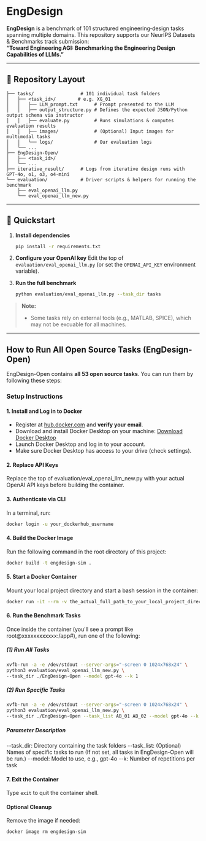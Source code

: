 # EngDesign

**EngDesign** is a benchmark of 101 structured engineering‑design tasks spanning multiple domains. This repository supports our NeurIPS Datasets & Benchmarks track submission:  
**“Toward Engineering AGI: Benchmarking the Engineering Design Capabilities of LLMs.”**

---

## 📂 Repository Layout

```text
├── tasks/                 # 101 individual task folders
│   ├── <task_id>/        # e.g. XG_01
│   │   ├── LLM_prompt.txt      # Prompt presented to the LLM
│   │   ├── output_structure.py # Defines the expected JSON/Python output schema via instructor
│   │   ├── evaluate.py         # Runs simulations & computes evaluation results
│   │   ├── images/             # (Optional) Input images for multimodal tasks
│   │   └── logs/               # Our evaluation logs
│   └── ...
├── EngDesign-Open/
│   ├── <task_id>/
│   └── ...
├── iterative_result/      # Logs from iterative design runs with GPT‑4o, o1, o3, o4‑mini
└── evaluation/            # Driver scripts & helpers for running the benchmark
    ├── eval_openai_llm.py
    └── eval_openai_llm_new.py
````

---

## 🚀 Quickstart

1. **Install dependencies**

   ```bash
   pip install -r requirements.txt
   ```

2. **Configure your OpenAI key**
   Edit the top of `evaluation/eval_openai_llm.py` (or set the `OPENAI_API_KEY` environment variable).

3. **Run the full benchmark**

   ```bash
   python evaluation/eval_openai_llm.py --task_dir tasks
   ```

> **Note:**
>
> * Some tasks rely on external tools (e.g., MATLAB, SPICE), which may not be excuable for all machines.



---
## How to Run All Open Source Tasks (EngDesign-Open)

EngDesign-Open contains **all 53 open source tasks**. You can run them by following these steps:

### Setup Instructions

#### 1. Install and Log in to Docker

- Register at [hub.docker.com](https://hub.docker.com/) and **verify your email**.
- Download and install Docker Desktop on your machine: [Download Docker Desktop](https://www.docker.com/products/docker-desktop/)
- Launch Docker Desktop and log in to your account.
- Make sure Docker Desktop has access to your drive (check settings).

#### 2. Replace API Keys

Replace the top of evaluation/eval_openai_llm_new.py with your actual OpenAI API keys before building the container.

#### 3. Authenticate via CLI

In a terminal, run:

   ```bash
   docker login -u your_dockerhub_username
   ```

#### 4. Build the Docker Image

Run the following command in the root directory of this project:

   ```bash
   docker build -t engdesign-sim .
   ```

#### 5. Start a Docker Container

Mount your local project directory and start a bash session in the container:

   ```bash
   docker run -it --rm -v the_actual_full_path_to_your_local_project_directory --entrypoint bash engdesign-sim
   ```

#### 6. Run the Benchmark Tasks

Once inside the container (you'll see a prompt like root@xxxxxxxxxxxx:/app#), run one of the following:

##### (1) Run All Tasks

   ```bash
   xvfb-run -a -e /dev/stdout --server-args="-screen 0 1024x768x24" \
   python3 evaluation/eval_openai_llm_new.py \
   --task_dir ./EngDesign-Open --model gpt-4o --k 1
   ```

##### (2) Run Specific Tasks

   ```bash
   xvfb-run -a -e /dev/stdout --server-args="-screen 0 1024x768x24" \
   python3 evaluation/eval_openai_llm_new.py \
   --task_dir ./EngDesign-Open --task_list AB_01 AB_02 --model gpt-4o --k 1
   ```

##### Parameter Description
   --task_dir: Directory containing the task folders
   --task_list: (Optional) Names of specific tasks to run (If not set, all tasks in EngDesign-Open will be run.)
   --model: Model to use, e.g., gpt-4o
   --k: Number of repetitions per task

#### 7. Exit the Container

Type ```exit``` to quit the container shell.

#### Optional Cleanup

Remove the image if needed:

   ```bash
   docker image rm engdesign-sim
   ```